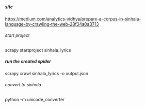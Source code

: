 ##### site ############
https://medium.com/analytics-vidhya/prepare-a-corpus-in-sinhala-language-by-crawling-the-web-28f34a0a3713

###### start project #################
scrapy startproject sinhala_lyrics

##### run the created spider ############
scrapy crawl sinhala_lyrics -o output.json

###### convert to sinhala ##########
python -m unicode_converter